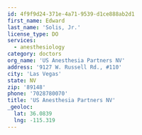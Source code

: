 ```yaml
---
id: 4f9f9d24-371e-4a71-9539-d1ce888ab2d1
first_name: Edward
last_name: 'Solis, Jr.'
license_type: DO
services:
  - anesthesiology
category: doctors
org_name: 'US Anesthesia Partners NV'
address: '9127 W. Russell Rd., #110'
city: 'Las Vegas'
state: NV
zip: '89148'
phone: '7028780070'
title: 'US Anesthesia Partners NV'
_geoloc:
  lat: 36.0839
  lng: -115.319
---
```

